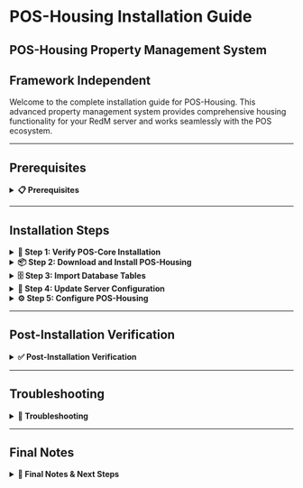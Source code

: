 # POS-Housing Installation Guide

## POS-Housing Property Management System

## Framework Independent

Welcome to the complete installation guide for POS-Housing. This advanced property management system provides comprehensive housing functionality for your RedM server and works seamlessly with the POS ecosystem.

***

## Prerequisites
<details>

<summary><strong>📋 Prerequisites</strong></summary>

Before beginning the installation process, ensure you have:

* **POS-Core** properly installed and running (required)
* **Server access** with file modification permissions
* **Keymaster** access for script downloads
* **Recent server backup** (highly recommended)
* **Database access** for table import

{% hint style="danger" %}
**Critical Requirement**: POS-Core must be installed before POS-Housing. POS-Housing depends on POS-Core for core functionality.
{% endhint %}

</details>

***

## Installation Steps

<details>

<summary><strong>🚀 Step 1: Verify POS-Core Installation</strong></summary>

Before installing POS-Housing, ensure POS-Core is properly installed:

1. Navigate to your `resources/[POS]/` folder
2. Verify that `POS-Core` folder exists
3. Check that POS-Core is running without errors in your server console

```
resources/
└── [POS]/
   └── POS-Core/        ← This must exist
```

{% hint style="warning" %}
**Important**: If POS-Core is not installed, please install it first before proceeding with POS-Housing.
{% endhint %}

</details>

<details>

<summary><strong>📦 Step 2: Download and Install POS-Housing</strong></summary>

Download and install the POS-Housing script:

1. Access your **Keymaster** account
2. Download the **POS-Housing** script
3. Extract the downloaded files
4. Place the `POS-Housing` folder inside your `[POS]` directory

```
[POS]/
├── POS-Core/
└── POS-Housing/        ← Add this folder
```

</details>

<details>

<summary><strong>🗄️ Step 3: Import Database Tables</strong></summary>

{% hint style="danger" %}
**Critical Database Step**: The script requires specific database tables to function properly.
{% endhint %}

Import the required database structure:

1. Navigate to the `[POS]/POS-Housing/sql/` folder
2. **Open** your database management tool (phpMyAdmin, HeidiSQL, etc.)
3. **Select** your server's database
4. **Import** or **execute** the SQL file(s) found in the sql folder

```sql
-- Example: Execute the SQL file in your database
-- This will create the necessary tables for POS-Housing
```

{% hint style="info" %}
**Database Tools**: You can use phpMyAdmin, HeidiSQL, MySQL Workbench, or the command line to execute the SQL files.
{% endhint %}

**Verify Database Import:**

* Check that new tables have been created in your database
* Look for tables with names starting with `pos_housing_` or similar
* Ensure no errors occurred during the import process

</details>

<details>

<summary><strong>🔧 Step 4: Update Server Configuration</strong></summary>

Configure your server.cfg with the proper load order:

1. Open your `server.cfg` file
2. **Add** `ensure POS-Housing` after POS-Core:

```cfg
# POS Scripts
ensure POS-Core
ensure POS-Housing       ← Add this line here
```

{% hint style="warning" %}
**Load Order is Critical:** Make sure POS-Housing loads after POS-Core but can load before or after other POS scripts.
{% endhint %}

</details>

<details>

<summary><strong>⚙️ Step 5: Configure POS-Housing</strong></summary>

Configure POS-Housing to your liking:

1. Navigate to `resources/[POS]/POS-Housing/shared/config.lua`
2. **Review** and **modify** the configuration settings as needed
3. **Configure** the following key settings:
   * **House Types**: Define different house categories and their features
   * **Furniture System**: Configure furniture categories and items
   * **Locksmith System**: Set up locksmith locations and pricing
   * **Blips**: Configure map markers for different property types
   * **Access Control**: Set up job and permission restrictions
   * **Discord Webhooks**: Set up logging for housing activities
   * **Commands**: Admin commands for house management
4. **Save** your changes

```lua
Config.HouseTypes = {
    [1] = {
        stash = 500, 
        furniture = {
            outfit = false,
            stash = true,
            phone = false,
            crafting = false,
        },
        farming = false,
    },
    [2] = {
        stash = 1000,
        furniture = {
            outfit = false,
            stash = true,
            phone = false,
            crafting = false,
        },
        farming = false,
    },
    [5] = {
        stash = 2500,
        furniture = {
            outfit = true,
            stash = true,
            phone = true,
            crafting = true,
        },
        farming = true,
    },
}

Config.Locksmith = {
    enableNpc = true,
    Jobs = {
        'police',
    },
    Items = {
        stash = 'cheie_cufar',
        house = 'cheie_casa',
        door = 'cheie_usa',
        locksmith = 'mdt',
    },
    Positions = {
        vector4(2715.8452, -1194.2130, 50.6709, 104.6428)
    },
}
```

5. **Navigate** to `resources/[POS]/POS-Housing/shared/configs/furniture.lua`
6. **Configure** furniture categories and items:

```lua
Config.Furniture = {
    distance = 400,
    max = 50,
    returnToPlayer = true,
    returnMoneyPercentage = 0.5,
    furnitureType = 3, -- 1 = items, 2 = menu, 3 = both
    
    stores = {
        [1] = {
            mainCoords = vector4(2626.0398, -1442.5376, 45.4752, 278.9376),
            categories = {
                [1] = {
                    name = "TABLES",
                    furniture = {
                        [1] = { item = "kitchencounter", prop = "p_kitchenhutch01x", itemType = "normal", price = 350 },
                        [2] = { item = "p_table02x", prop = "p_table02x", itemType = "normal", price = 210 },
                    }
                },
                [5] = {
                    name = "STORAGE",
                    furniture = {
                        [1] = { item = "bookcase", prop = "p_cabinetdoctor01x", itemType = "stash", price = 200 },
                        [2] = { item = "p_nbmbookshelves01x", prop = "p_nbmbookshelves01x", itemType = "stash", price = 250 },
                    }
                },
            }
        }
    }
}
```

7. **Navigate** to `resources/[POS]/POS-Housing/shared/config.js`
8. **Configure** the language settings:

```javascript
TR = {
    LANG: 'EN',
    EN: {
        OWNER: "Owner", 
        PERSONAL: "Personal",
        SALE: "Sale",
    },
}
```

{% hint style="info" %}
**Configuration**: Review all available options in the config files and adjust them to match your server's needs. This includes house types, furniture systems, locksmith settings, and UI language.
{% endhint %}

</details>

***

## Post-Installation Verification
<details>

<summary><strong>✅ Post-Installation Verification</strong></summary>

#### Testing Your Installation

1. **Start your server** and monitor the console for errors
2. **Join with a test character** and verify:
   * No console errors related to POS-Housing
   * POS-Core integration working properly
   * Database connections established
   * House creation commands work
   * Furniture system responds correctly
   * Locksmith system functions properly
   * Housing UI displays correctly

#### Common Success Indicators

* ✅ No console errors related to POS-Housing
* ✅ POS-Core integration messages appear in console
* ✅ Database tables are accessible
* ✅ Houses can be created and managed
* ✅ Furniture system works correctly
* ✅ Locksmith system functions properly
* ✅ House buying and selling works
* ✅ Access control systems function
* ✅ Discord webhooks send notifications (if configured)
* ✅ Server starts without POS-Housing related errors

</details>

***

## Troubleshooting

<details>

<summary><strong>🔧 Troubleshooting</strong></summary>

#### Common Issues

**Console Errors About Load Order**

* Verify POS-Housing is loaded after POS-Core
* Check that POS-Core is running without errors

**Database Connection Issues**

* Confirm database settings are properly configured
* Check that all SQL files were imported successfully
* Verify database tables exist and have correct permissions

**POS-Core Integration Issues**

* Ensure POS-Core is properly installed and running
* Check that POS-Core loads before POS-Housing
* Verify POS-Core configuration is correct

**House Creation/Management Issues**

* Check admin permissions for house management commands
* Verify house coordinates are correctly set
* Test house interaction distance settings

**Furniture System Problems**

* Check furniture configuration in furniture.lua
* Verify furniture store locations and coordinates
* Test furniture placement and removal

**Locksmith System Issues**

* Verify locksmith NPC spawns correctly
* Check locksmith item configurations
* Test key generation and usage

**Access Control Problems**

* Check job and permission configurations
* Verify house access lists work correctly
* Test tenant management system

**Discord Webhook Issues**

* Verify webhook URLs are correct and active
* Check Discord server permissions
* Test webhook functionality independently

#### Getting Support

If you encounter issues not covered here:

1. **Check Console**: Look for specific error messages
2. **Verify Steps**: Ensure each installation step was completed
3. **Check POS-Core**: Ensure POS-Core is working properly
4. **Test Database**: Verify database operations are working
5. **Contact Support**: Reach out with console logs and specific error descriptions

</details>

***

## Final Notes 

<details>

<summary><strong>📝 Final Notes & Next Steps</strong></summary>

{% hint style="success" %}
**Installation Complete!**\
Your POS-Housing property management system is now installed and ready for use.
{% endhint %}

#### Important Reminders

* POS-Housing depends on POS-Core - ensure it's always running
* Keep your database backup safe for recovery purposes
* Monitor server performance after installation
* Regular backups are essential for server stability
* Test housing functionality thoroughly before going live

#### Next Steps

* Configure house types to match your server's economy
* Set up furniture stores in appropriate locations
* Configure locksmith locations and pricing
* Set up Discord webhook notifications for housing activities
* Train your staff on the new housing management system
* Review documentation for advanced configuration options

Your RedM server now has a comprehensive property management system that integrates seamlessly with the POS ecosystem!

</details>